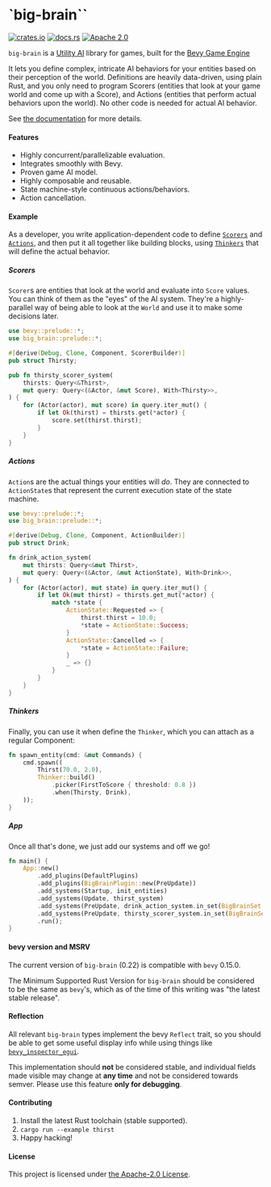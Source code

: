 # `big-brain``

[![crates.io](https://img.shields.io/crates/v/big-brain.svg)](https://crates.io/crates/big-brain)
[![docs.rs](https://docs.rs/big-brain/badge.svg)](https://docs.rs/big-brain)
[![Apache
2.0](https://img.shields.io/badge/license-Apache-blue.svg)](./LICENSE.md)

`big-brain` is a [Utility
AI](https://en.wikipedia.org/wiki/Utility_system) library for games, built
for the [Bevy Game Engine](https://bevyengine.org/)

It lets you define complex, intricate AI behaviors for your entities based
on their perception of the world. Definitions are heavily data-driven,
using plain Rust, and you only need to program Scorers (entities that look
at your game world and come up with a Score), and Actions (entities that
perform actual behaviors upon the world). No other code is needed for
actual AI behavior.

See [the documentation](https://docs.rs/big-brain) for more details.

#### Features

* Highly concurrent/parallelizable evaluation.
* Integrates smoothly with Bevy.
* Proven game AI model.
* Highly composable and reusable.
* State machine-style continuous actions/behaviors.
* Action cancellation.

#### Example

As a developer, you write application-dependent code to define
[`Scorers`](#scorers) and [`Actions`](#actions), and then put it all
together like building blocks, using [`Thinkers`](#thinkers) that will
define the actual behavior.

##### Scorers

`Scorer`s are entities that look at the world and evaluate into `Score`
values. You can think of them as the "eyes" of the AI system. They're a
highly-parallel way of being able to look at the `World` and use it to
make some decisions later.

```rust
use bevy::prelude::*;
use big_brain::prelude::*;

#[derive(Debug, Clone, Component, ScorerBuilder)]
pub struct Thirsty;

pub fn thirsty_scorer_system(
    thirsts: Query<&Thirst>,
    mut query: Query<(&Actor, &mut Score), With<Thirsty>>,
) {
    for (Actor(actor), mut score) in query.iter_mut() {
        if let Ok(thirst) = thirsts.get(*actor) {
            score.set(thirst.thirst);
        }
    }
}
```

##### Actions

`Action`s are the actual things your entities will _do_. They are
connected to `ActionState`s that represent the current execution state of
the state machine.

```rust
use bevy::prelude::*;
use big_brain::prelude::*;

#[derive(Debug, Clone, Component, ActionBuilder)]
pub struct Drink;

fn drink_action_system(
    mut thirsts: Query<&mut Thirst>,
    mut query: Query<(&Actor, &mut ActionState), With<Drink>>,
) {
    for (Actor(actor), mut state) in query.iter_mut() {
        if let Ok(mut thirst) = thirsts.get_mut(*actor) {
            match *state {
                ActionState::Requested => {
                    thirst.thirst = 10.0;
                    *state = ActionState::Success;
                }
                ActionState::Cancelled => {
                    *state = ActionState::Failure;
                }
                _ => {}
            }
        }
    }
}
```

##### Thinkers

Finally, you can use it when define the `Thinker`, which you can attach as
a regular Component:

```rust
fn spawn_entity(cmd: &mut Commands) {
    cmd.spawn((
        Thirst(70.0, 2.0),
        Thinker::build()
            .picker(FirstToScore { threshold: 0.8 })
            .when(Thirsty, Drink),
    ));
}
```

##### App

Once all that's done, we just add our systems and off we go!

```rust
fn main() {
    App::new()
        .add_plugins(DefaultPlugins)
        .add_plugins(BigBrainPlugin::new(PreUpdate))
        .add_systems(Startup, init_entities)
        .add_systems(Update, thirst_system)
        .add_systems(PreUpdate, drink_action_system.in_set(BigBrainSet::Actions))
        .add_systems(PreUpdate, thirsty_scorer_system.in_set(BigBrainSet::Scorers))
        .run();
}
```

#### bevy version and MSRV

The current version of `big-brain` (0.22) is compatible with `bevy` 0.15.0.

The Minimum Supported Rust Version for `big-brain` should be considered to
be the same as `bevy`'s, which as of the time of this writing was "the
latest stable release".

#### Reflection

All relevant `big-brain` types implement the bevy `Reflect` trait, so you
should be able to get some useful display info while using things like
[`bevy_inspector_egui`](https://crates.io/crates/bevy_inspector_egui).

This implementation should **not** be considered stable, and individual
fields made visible may change at **any time** and not be considered
towards semver. Please use this feature **only for debugging**.

#### Contributing

1. Install the latest Rust toolchain (stable supported).
2. `cargo run --example thirst`
3. Happy hacking!

#### License

This project is licensed under [the Apache-2.0 License](LICENSE.md).
